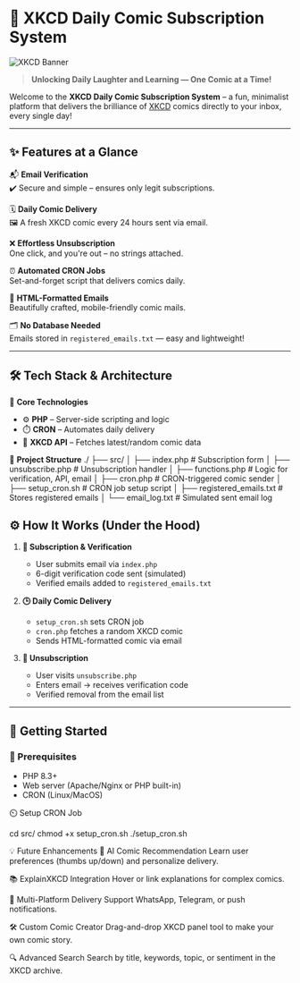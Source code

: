 # 🚀 XKCD Daily Comic Subscription System

![XKCD Banner](https://imgs.xkcd.com/static/terrible_small_logo.png)

> **Unlocking Daily Laughter and Learning — One Comic at a Time!**

Welcome to the **XKCD Daily Comic Subscription System** – a fun, minimalist platform that delivers the brilliance of [XKCD](https://xkcd.com/) comics directly to your inbox, every single day!

---

## ✨ Features at a Glance

📬 **Email Verification**  
✔️ Secure and simple – ensures only legit subscriptions.

🗓️ **Daily Comic Delivery**  
🖼️ A fresh XKCD comic every 24 hours sent via email.

❌ **Effortless Unsubscription**  
One click, and you're out – no strings attached.

⏰ **Automated CRON Jobs**  
Set-and-forget script that delivers comics daily.

📧 **HTML-Formatted Emails**  
Beautifully crafted, mobile-friendly comic mails.

🗂️ **No Database Needed**  
Emails stored in `registered_emails.txt` — easy and lightweight!

---

## 🛠️ Tech Stack & Architecture

🧠 **Core Technologies**  
- ⚙️ **PHP** – Server-side scripting and logic  
- ⏱️ **CRON** – Automates daily delivery  
- 🤖 **XKCD API** – Fetches latest/random comic data


📁 **Project Structure**
./
├── src/
│ ├── index.php # Subscription form
│ ├── unsubscribe.php # Unsubscription handler
│ ├── functions.php # Logic for verification, API, email
│ ├── cron.php # CRON-triggered comic sender
│ ├── setup_cron.sh # CRON job setup script
│ ├── registered_emails.txt # Stores registered emails
│ └── email_log.txt # Simulated sent email log

## ⚙️ How It Works (Under the Hood)

1. **📨 Subscription & Verification**
   - User submits email via `index.php`
   - 6-digit verification code sent (simulated)
   - Verified emails added to `registered_emails.txt`

2. **🕒 Daily Comic Delivery**
   - `setup_cron.sh` sets CRON job
   - `cron.php` fetches a random XKCD comic
   - Sends HTML-formatted comic via email

3. **🚫 Unsubscription**
   - User visits `unsubscribe.php`
   - Enters email → receives verification code
   - Verified removal from the email list

---

## 🚀 Getting Started

### 🔧 Prerequisites

- PHP 8.3+  
- Web server (Apache/Nginx or PHP built-in)  
- CRON (Linux/MacOS)
 
⏲️ Setup CRON Job

cd src/
chmod +x setup_cron.sh
./setup_cron.sh 

💡 Future Enhancements
🧠 AI Comic Recommendation
Learn user preferences (thumbs up/down) and personalize delivery.

📚 ExplainXKCD Integration
Hover or link explanations for complex comics.

📲 Multi-Platform Delivery
Support WhatsApp, Telegram, or push notifications.

🛠️ Custom Comic Creator
Drag-and-drop XKCD panel tool to make your own comic story.

🔍 Advanced Search
Search by title, keywords, topic, or sentiment in the XKCD archive.

